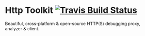 # Http Toolkit [![Travis Build Status](https://img.shields.io/travis/httptoolkit/httptoolkit.svg)](https://travis-ci.org/httptoolkit/httptoolkit)

Beautiful, cross-platform & open-source HTTP(S) debugging proxy, analyzer & client.
